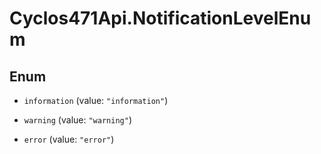 # Cyclos471Api.NotificationLevelEnum

## Enum


* `information` (value: `"information"`)

* `warning` (value: `"warning"`)

* `error` (value: `"error"`)


